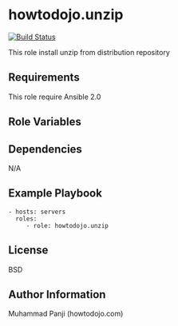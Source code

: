 howtodojo.unzip
=========

[![Build Status](https://travis-ci.org/howtodojo/ansible-unzip.svg?branch=master)](https://travis-ci.org/howtodojo/ansible-unzip)


This role install unzip from distribution repository

Requirements
------------

This role require Ansible 2.0

Role Variables
--------------


Dependencies
------------

N/A

Example Playbook
----------------

    - hosts: servers
      roles:
         - role: howtodojo.unzip

License
-------

BSD

Author Information
------------------

Muhammad Panji (howtodojo.com)